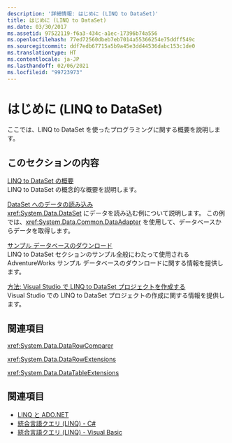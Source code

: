 ```yaml
---
description: '詳細情報: はじめに (LINQ to DataSet)'
title: はじめに (LINQ to DataSet)
ms.date: 03/30/2017
ms.assetid: 97522119-f6a3-434c-a1ec-17396b74a556
ms.openlocfilehash: 77ed72560dbeb7eb7014a55366254e75ddff549c
ms.sourcegitcommit: ddf7edb67715a5b9a45e3dd44536dabc153c1de0
ms.translationtype: HT
ms.contentlocale: ja-JP
ms.lasthandoff: 02/06/2021
ms.locfileid: "99723973"
---
```

# <a name="getting-started-linq-to-dataset"></a>はじめに (LINQ to DataSet)

ここでは、LINQ to DataSet を使ったプログラミングに関する概要を説明します。  
  
## <a name="in-this-section"></a>このセクションの内容  

 [LINQ to DataSet の概要](linq-to-dataset-overview.md)  
 LINQ to DataSet の概念的な概要を説明します。  
  
 [DataSet へのデータの読み込み](loading-data-into-a-dataset.md)  
 <xref:System.Data.DataSet> にデータを読み込む例について説明します。 この例では、<xref:System.Data.Common.DataAdapter> を使用して、データベースからデータを取得します。  
  
 [サンプル データベースのダウンロード](downloading-sample-databases-linq-to-dataset.md)  
 LINQ to DataSet セクションのサンプル全般にわたって使用される AdventureWorks サンプル データベースのダウンロードに関する情報を提供します。  
  
 [方法: Visual Studio で LINQ to DataSet プロジェクトを作成する](how-to-create-a-linq-to-dataset-project-in-vs.md)  
 Visual Studio での LINQ to DataSet プロジェクトの作成に関する情報を提供します。  
  
## <a name="reference"></a>関連項目  

 <xref:System.Data.DataRowComparer>  
  
 <xref:System.Data.DataRowExtensions>  
  
 <xref:System.Data.DataTableExtensions>  
  
## <a name="see-also"></a>関連項目

- [LINQ と ADO.NET](linq-and-ado-net.md)
- [統合言語クエリ (LINQ) - C#](../../../csharp/programming-guide/concepts/linq/index.md)  
- [統合言語クエリ (LINQ) - Visual Basic](../../../visual-basic/programming-guide/concepts/linq/index.md)  
